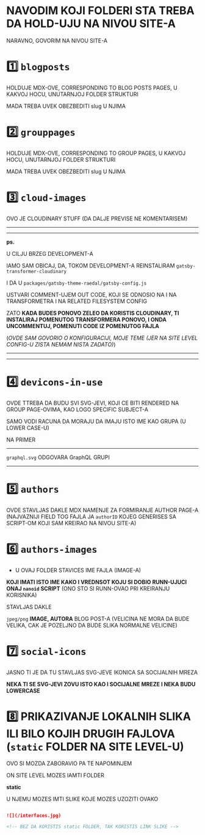 # NAVODIM KOJI FOLDERI STA TREBA DA HOLD-UJU NA NIVOU SITE-A

NARAVNO, GOVORIM NA NIVOU SITE-A

# :one: `blogposts`

HOLDUJE MDX-OVE, CORRESPONDING TO BLOG POSTS PAGES, U KAKVOJ HOCU, UNUTARNJOJ FOLDER STRUKTURI

MADA TREBA UVEK OBEZBEDITI slug U NJIMA

# :two: `grouppages`

HOLDUJE MDX-OVE, CORRESPONDING TO GROUP PAGES, U KAKVOJ HOCU, UNUTARNJOJ FOLDER STRUKTURI

MADA TREBA UVEK OBEZBEDITI slug U NJIMA

# :three: `cloud-images`

OVO JE CLOUDINARY STUFF (DA DALJE PREVISE NE KOMENTARISEM)

***
***

**ps.**

U CILJU BRZEG DEVELOPMENT-A

IAMO SAM OBICAJ, DA, TOKOM DEVELOPMENT-A REINSTALIRAM `gatsby-transformer-cloudinary` 

I DA U `packages/gatsby-theme-raedal/gatsby-config.js`

USTVARI COMMENT-UJEM OUT CODE, KOJI SE ODNOSIO NA I NA TRANSFORMETRA I NA RELATED FILESYSTEM CONFIG

ZATO **KADA BUDES PONOVO ZELEO DA KORISTIS CLOUDINARY, TI INSTALIRAJ POMENUTOG TRANSFORMERA PONOVO, I ONDA UNCOMMENTUJ, POMENUTI CODE IZ POMENUTOG FAJLA**

(*OVDE SAM GOVORIO O KONFIGURACIJI, MOJE TEME (JER NA SITE LEVEL CONFIG-U ZISTA NEMAM NISTA ZADATO)*)

***
***

# :four: `devicons-in-use`

OVDE TTREBA DA BUDU SVI SVG-JEVI, KOJI CE BITI RENDERED NA GROUP PAGE-OVIMA, KAO LOGO SPECIFIC SUBJECT-A

SAMO VODI RACUNA DA MORAJU DA IMAJU ISTO IME KAO GRUPA (U LOWER CASE-U)

NA PRIMER

***

`graphql.svg` ODGOVARA GraphQL GRUPI

***

# :five: `authors`

OVDE STAVLJAS DAKLE MDX NAMENJE ZA FORMIRANJE AUTHOR PAGE-A (NAJVAZNIJI FIELD TOG FAJLA JA `authorID` KOJEG GENERISES SA SCRIPT-OM KOJI SAM KREIRAO NA NIVOU SITE-A)

# :six: `authors-images`

- U OVAJ FOLDER STAVICES IME FAJLA (IMAGE-A)

**KOJI IMATI ISTO IME KAKO I VREDNSOT KOJU SI DOBIO RUNN-UJUCI ONAJ `nanoid` SCRIPT** (ONO STO SI RUNN-OVAO PRI KREIRANJU KORISNIKA)

STAVLJAS DAKLE

`jpeg/png` **IMAGE, AUTORA** BLOG POST-A (VELICINA NE MORA DA BUDE VELIKA, CAK JE POZELJNO DA BUDE SLIKA NORMALNE VELICINE)

# :seven: `social-icons`

JASNO TI JE DA TU STAVLJAS SVG-JEVE IKONICA SA SOCIJALNIH MREZA

**NEKA TI SE SVG-JEVI ZOVU ISTO KAO I SOCIJALNE MREZE I NEKA BUDU LOWERCASE**

# :eight: PRIKAZIVANJE LOKALNIH SLIKA ILI BILO KOJIH DRUGIH FAJLOVA (`static` FOLDER NA SITE LEVEL-U)

OVO SI MOZDA ZABORAVIO PA TE NAPOMINJEM

ON SITE LEVEL MOZES IAMTI FOLDER

**static**

U NJEMU MOZES IMTI SLIKE KOJE MOZES UZOZITI OVAKO

```md

![](/interfaces.jpg)

<!-- BEZ DA KORISTIS static FOLDER, TAK KORISTIS LINK SLIKE -->

```